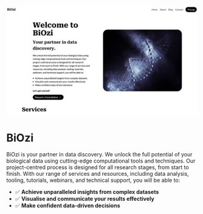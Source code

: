 <p align="center">
  <img src="assets/biozi.jpg" alt="https://biozi.co.uk/">
</p>

# BiOzi

BiOzi is your partner in data discovery. We unlock the full potential of your biological data using cutting-edge computational tools and techniques. Our project-centred process is designed for all research stages, from start to finish. With our range of services and resources, including data analysis, tooling, tutorials, webinars, and technical support, you will be able to:

- ✅ **Achieve unparalleled insights from complex datasets**
- ✅ **Visualise and communicate your results effectively**
- ✅ **Make confident data-driven decisions**
